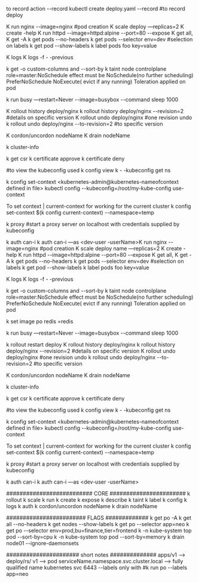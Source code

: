 to record action  --record
kubectl create deploy.yaml --record #to record deploy 

K run nginx --image=nginx #pod creation
K scale deploy <name> —replicas=2
K create -help
K run httpd --image=httpd:alpine --port=80 --expose
K get all, K get -A
k get pods --no-headers
k get pods --selector env=dev #selection on labels
k get pod --show-labels
k label pods foo key=value

K logs <pod>
K logs <pod> -f -  -previous

k get -o custom-columns and --sort-by
k taint node controlplane role=master:NoSchedule
effect must be NoSchedule(no further scheduling) PreferNoSchedule  NoExecute( evict if any running)
Toleration applied on pod



k run busy —restart=Never --image=busybox  --command sleep  1000

K rollout history deploy/nginx 
k rollout history deploy/nginx --revision=2  #details on specific version
K rollout undo deploy/nginx #one revision undo
 k rollout undo  deploy/nginx --to-revision=2 #to specific version 

K cordon/uncordon nodeName
K drain nodeName

k cluster-info

k get csr
k certificate approve <csr-name-userName>
k certificate deny <csr-name-userName>

#to view the kubeconfig used
k config view 
k - -kubeconfig <kubeconfigfile> get ns

k config set-context <kubernetes-admin@kubernetes-nameofcontext defined in file>
kubectl config --kubeconfig=/root/my-kube-config use-context <research-contextName>


To set context | current-context for working for the current cluster
k config set-context $(k config current-context) --namespace=temp

k proxy #start a proxy server on localhost with credentials supplied by kubeconfig


k auth can-i  <delete deploy> 
k auth can-i  <delete deploy>  —as <dev-user -userName>K run nginx --image=nginx #pod creation
K scale deploy name —replicas=2
K create -help
K run httpd --image=httpd:alpine --port=80 --expose
K get all, K get -A
k get pods --no-headers
k get pods --selector env=dev #selection on labels
k get pod --show-labels
k label pods foo key=value

K logs <pod>
K logs <pod> -f -  -previous

k get -o custom-columns and --sort-by
k taint node controlplane role=master:NoSchedule
effect must be NoSchedule(no further scheduling) PreferNoSchedule  NoExecute( evict if any running)
Toleration applied on pod

k set image po redis <redis container name>=redis

k run busy —restart=Never --image=busybox  --command sleep  1000

k rollout restart deploy
K rollout history deploy/nginx 
k rollout history deploy/nginx --revision=2  #details on specific version
K rollout undo deploy/nginx #one revision undo
k rollout undo  deploy/nginx --to-revision=2 #to specific version 

K cordon/uncordon nodeName
K drain nodeName

k cluster-info

k get csr
k certificate approve <csr-name-userName>
k certificate deny <csr-name-userName>

#to view the kubeconfig used
k config view 
k - -kubeconfig <kubeconfigfile> get ns

k config set-context <kubernetes-admin@kubernetes-nameofcontext defined in file>
kubectl config --kubeconfig=/root/my-kube-config use-context <research-contextName>


To set context | current-context for working for the current cluster
k config set-context $(k config current-context) --namespace=temp

k proxy #start a proxy server on localhost with credentials supplied by kubeconfig


k auth can-i  <delete deploy> 
k auth can-i  <delete deploy>  —as <dev-user -userName>


##########################  CORE  #######################
k rollout
k scale
k run 
k create
k expose 
k describe 
k taint
k label
k config 
k logs
k auth
k cordon/uncordon nodeName
k drain nodeName

######################## FLAGS #############
k get po -A 
k get all --no-headers 
k get nodes --show-labels
k get po --selector app=neo
k get po --selector env=prod,bu=finance,tier=frontend
k -n kube-system top pod --sort-by=cpu
k -n kube-system top pod --sort-by=memory
k drain node01 --ignore-daemonsets


###################### short notes ##############
apps/v1 --> deploy/rs/
v1 --> pod
serviceName.namespace.svc.cluster.local --> fully qualified name
kubernetes svc 6443
--labels only with  #k run po --labels app=neo